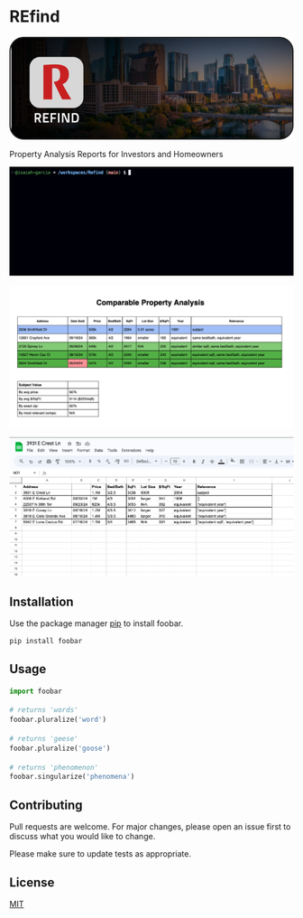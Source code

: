 # REfind
![REfind Logo](https://github.com/isaiah-garcia/REfind/blob/main/refind-logo.png)

Property Analysis Reports for Investors and Homeowners

![REfind Demo](https://github.com/isaiah-garcia/REfind/blob/main/refind-demo.gif)

![REfind PDF example](https://github.com/isaiah-garcia/REfind/blob/main/REfind%20PDF%20sample.png)

![REfind TSV example](https://github.com/isaiah-garcia/REfind/blob/main/REfind%20tsv%20spreadsheet.png)

## Installation

Use the package manager [pip](https://pip.pypa.io/en/stable/) to install foobar.

```bash
pip install foobar
```

## Usage

```python
import foobar

# returns 'words'
foobar.pluralize('word')

# returns 'geese'
foobar.pluralize('goose')

# returns 'phenomenon'
foobar.singularize('phenomena')
```

## Contributing

Pull requests are welcome. For major changes, please open an issue first
to discuss what you would like to change.

Please make sure to update tests as appropriate.

## License

[MIT](https://choosealicense.com/licenses/mit/)
